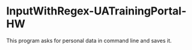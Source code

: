 # InputWithRegex-UATrainingPortal-HW
This program asks for personal data in command line and saves it.
